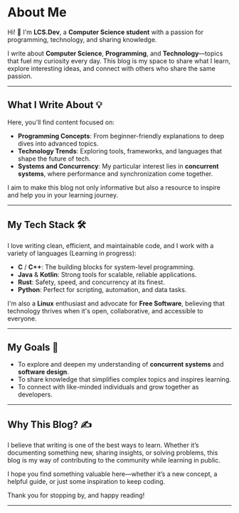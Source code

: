 # About Me

Hi! 👋 I'm **LCS.Dev**, a **Computer Science student** with a passion for programming, technology, and sharing knowledge.  

I write about **Computer Science**, **Programming**, and **Technology**—topics that fuel my curiosity every day. This blog is my space to share what I learn, explore interesting ideas, and connect with others who share the same passion.

---

## What I Write About 💡

Here, you'll find content focused on:

- **Programming Concepts**: From beginner-friendly explanations to deep dives into advanced topics.  
- **Technology Trends**: Exploring tools, frameworks, and languages that shape the future of tech.  
- **Systems and Concurrency**: My particular interest lies in **concurrent systems**, where performance and synchronization come together.  

I aim to make this blog not only informative but also a resource to inspire and help you in your learning journey.

---

## My Tech Stack 🛠️

I love writing clean, efficient, and maintainable code, and I work with a variety of languages (Learning in progress):

- **C** / **C++**: The building blocks for system-level programming.  
- **Java** & **Kotlin**: Strong tools for scalable, reliable applications.  
- **Rust**: Safety, speed, and concurrency at its finest.  
- **Python**: Perfect for scripting, automation, and data tasks.   

I'm also a **Linux** enthusiast and advocate for **Free Software**, believing that technology thrives when it's open, collaborative, and accessible to everyone.

---

## My Goals 🚀

- To explore and deepen my understanding of **concurrent systems** and **software design**.  
- To share knowledge that simplifies complex topics and inspires learning.  
- To connect with like-minded individuals and grow together as developers.

---

## Why This Blog? ✍️

I believe that writing is one of the best ways to learn. Whether it’s documenting something new, sharing insights, or solving problems, this blog is my way of contributing to the community while learning in public.  

I hope you find something valuable here—whether it’s a new concept, a helpful guide, or just some inspiration to keep coding.  

Thank you for stopping by, and happy reading! 

---
